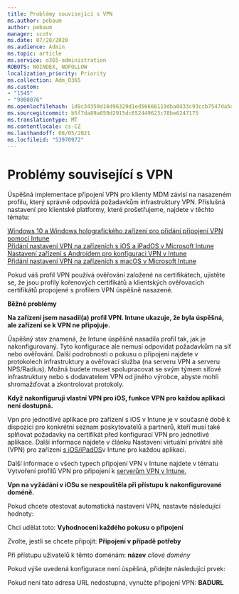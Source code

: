 ```yaml
---
title: Problémy související s VPN
ms.author: pebaum
author: pebaum
manager: scotv
ms.date: 07/28/2020
ms.audience: Admin
ms.topic: article
ms.service: o365-administration
ROBOTS: NOINDEX, NOFOLLOW
localization_priority: Priority
ms.collection: Adm_O365
ms.custom:
- "1545"
- "9000076"
ms.openlocfilehash: 1d9c34350d16d96329d1ed56666119dba0433c93ccb7547da5dba4894531e1b4
ms.sourcegitcommit: b5f7da89a650d2915dc652449623c78be6247175
ms.translationtype: MT
ms.contentlocale: cs-CZ
ms.lasthandoff: 08/05/2021
ms.locfileid: "53970972"
---
```

# <a name="vpn-related-issues"></a>Problémy související s VPN

Úspěšná implementace připojení VPN pro klienty MDM závisí na nasazeném profilu, který správně odpovídá požadavkům infrastruktury VPN. Příslušná nastavení pro klientské platformy, které prošetřujeme, najdete v těchto tématu: 

[Windows 10 a Windows holografického zařízení pro přidání připojení VPN pomocí Intune](https://docs.microsoft.com/intune/vpn-settings-windows-10)  
[Přidání nastavení VPN na zařízeních s iOS a iPadOS v Microsoft Intune](https://docs.microsoft.com/intune/vpn-settings-ios)  
[Nastavení zařízení s Androidem pro konfiguraci VPN v Intune](https://docs.microsoft.com/intune/vpn-settings-android)  
[Přidání nastavení VPN na zařízeních s macOS v Microsoft Intune](https://docs.microsoft.com/mem/intune/configuration/vpn-settings-macos)

Pokud váš profil VPN používá ověřování založené na certifikátech, ujistěte se, že jsou profily kořenových certifikátů a klientských ověřovacích certifikátů propojené s profilem VPN úspěšně nasazené.

**Běžné problémy**

**Na zařízení jsem nasadil(a) profil VPN. Intune ukazuje, že byla úspěšná, ale zařízení se k VPN ne připojuje.**

Úspěšný stav znamená, že Intune úspěšně nasadila profil tak, jak je nakonfigurovaný. Tyto konfigurace ale nemusí odpovídat požadavkům na síť nebo ověřování. Další podrobnosti o pokusu o připojení najdete v protokolech infrastruktury a ověřovací služba (na serveru VPN a serveru NPS/Radius). Možná budete muset spolupracovat se svým týmem síťové infrastruktury nebo s dodavatelem VPN od jiného výrobce, abyste mohli shromažďovat a zkontrolovat protokoly.

**Když nakonfiguruji vlastní VPN pro iOS, funkce VPN pro každou aplikaci není dostupná.**

Vpn pro jednotlivé aplikace pro zařízení s iOS v Intune je v současné době k dispozici pro konkrétní seznam poskytovatelů a partnerů, kteří musí také splňovat požadavky na certifikát před konfigurací VPN pro jednotlivé aplikace. Další informace najdete v článku Nastavení virtuální privátní sítě (VPN) pro zařízení [s iOS/iPadOS](https://docs.microsoft.com/intune/vpn-setting-configure-per-app)v Intune pro každou aplikaci. 

Další informace o všech typech připojení VPN v Intune najdete v tématu Vytvoření profilů VPN pro připojení k [serverům VPN v Intune.](https://docs.microsoft.com/intune/vpn-settings-configure)  

**Vpn na vyžádání v iOSu se nespouštěla při přístupu k nakonfigurované doméně.**

Pokud chcete otestovat automatická nastavení VPN, nastavte následující hodnoty:

Chci udělat toto: **Vyhodnocení každého pokusu o připojení** 

Zvolte, jestli se chcete připojit: **Připojení v případě potřeby**

Při přístupu uživatelů k těmto doménám: **název** *cílové domény*

Pokud výše uvedená konfigurace není úspěšná, přidejte následující prvek:

Pokud není tato adresa URL nedostupná, vynučte připojení VPN: **BADURL**